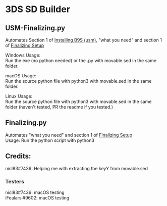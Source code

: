 # 3DS SD Builder
## USM-Finalizing.py
Automates Section 1 of [Installing B9S (usm)](https://3ds.hacks.guide/installing-boot9strap-(usm).html), "what you need" and section 1 of [Finalizing Setup](https://3ds.hacks.guide/finalizing-setup)  

Windows Usage:  
Run the exe (no python needed) or the .py with movable.sed in the same folder.

macOS Usage:  
Run the source python file with python3 with movable.sed in the same folder.  

Linux Usage:  
Run the source python file with python3 with movable.sed in the same folder (haven't tested, PR the readme if you tested.)

## Finalizing.py
Automates "what you need" and section 1 of [Finalizing Setup](https://3ds.hacks.guide/finalizing-setup)  
Usage:
Run the python script with python3

## Credits:

nicl83#7436: Helping me with extracting the keyY from movable.sed

### Testers
nicl83#7436: macOS testing  
iFealarsi#9602: macOS testing
